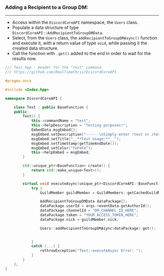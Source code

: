 ### **Adding a Recipient to a Group DM:**
---
- Access within the `DiscordCoreAPI` namespace, the `Users` class.
- Populate a data structure of type `DiscordCoreAPI::AddRecipientToGroupDMData`.
- Select, from the `Users` class, the `addRecipientToGroupDMAsync()` function and execute it, with a return value of type `void`, while passing it the created data structure.
- Call the function with `.get()` added to the end in order to wait for the results now.

```cpp
/// Test.hpp - Header for the "test" command.
/// https://github.com/RealTimeChris/DiscordCoreAPI

#pragma once

#include <Index.hpp>

namespace DiscordCoreAPI {

	class Test : public BaseFunction {
	public:
		Test() {
			this->commandName = "test";
			this->helpDescription = "Testing purposes!";
			EmbedData msgEmbed{};
			msgEmbed.setDescription("------\nSimply enter !test or /test!\n------");
			msgEmbed.setTitle("__**Test Usage:**__");
			msgEmbed.setTimeStamp(getTimeAndDate());
			msgEmbed.setColor("FeFeFe");
			this->helpEmbed = msgEmbed;
		}

		std::unique_ptr<BaseFunction> create() {
			return std::make_unique<Test>();
		}

		virtual void executeAsync(unique_ptr<DiscordCoreAPI::BaseFunctionArguments> args) {
			try {
				GuildMember guildMember = GuildMembers::getCachedGuildMemberAsync({ .guildMemberId = args->eventData.getAuthorId(), .guildId = args->eventData.getGuildId() }).get();

				AddRecipientToGroupDMData dataPackage{};
				dataPackage.userId = args->eventData.getAuthorId();
				dataPackage.channelId = "DM_CHANNEL_ID_HERE";
				dataPackage.token = "YOUR_ACCESS_TOKEN_HERE";
				dataPackage.nick = guildMember.nick;

				Users::addRecipientToGroupDMAsync(dataPackage).get();

				
			}
			catch (...) {
				rethrowException("Test::executeAsync Error: ");
			}
		}
	};
}
```
